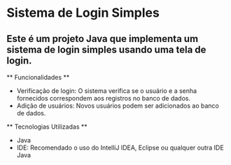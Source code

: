 # Sistema de Login Simples
## Este é um projeto Java que implementa um sistema de login simples usando uma tela de login.

** Funcionalidades **
- Verificação de login: O sistema verifica se o usuário e a senha fornecidos correspondem aos registros no banco de dados.
- Adição de usuários: Novos usuários podem ser adicionados ao banco de dados.

** Tecnologias Utilizadas **
- Java
- IDE: Recomendado o uso do IntelliJ IDEA, Eclipse ou qualquer outra IDE Java
